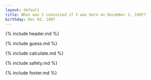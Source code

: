 ```yaml
---
layout: default
title: When was I conceived if I was born on December 2, 1907?
birthday: Dec 02, 1907
---
```


{% include header.md %}

{% include guess.md %}

{% include calculate.md %}

{% include safety.md %}

{% include footer.md %}



